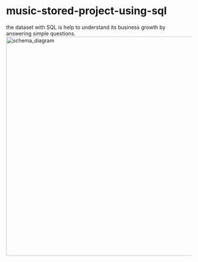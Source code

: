 # music-stored-project-using-sql
 the dataset with SQL is help to understand its business growth by answering   simple questions.
<img width="594" alt="schema_diagram" src="https://user-images.githubusercontent.com/118958249/221430777-44b05d1b-3090-47f3-8097-2c5520643f46.png">

